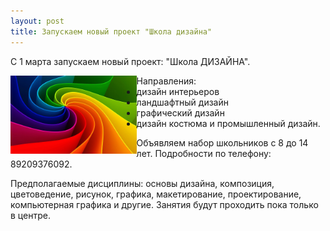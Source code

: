 ```yaml
---
layout: post
title: Запускаем новый проект "Школа дизайна"
---
```

С 1 марта запускаем новый проект: "Школа ДИЗАЙНА".
<p/>
<img src="/img/post/2016-02-20/design.jpg" 
  align="left"  max-width="400px" width="40%" height="40%" alt="Арт Портал школа дизайна">
<p/>
<ul>Направления: 
<li>дизайн интерьеров</li>
<li>ландшафтный дизайн</li> 
<li>графический дизайн</li>
<li>дизайн костюма и промышленный дизайн.</li>
</ul>
Объявляем набор школьников с 8 до 14 лет. 
Подробности по телефону: 89209376092.

Предполагаемые дисциплины: основы дизайна, композиция, цветоведение, рисунок, графика,  макетирование, проектирование, компьютерная графика и другие.
 Занятия будут проходить пока только в центре. 


